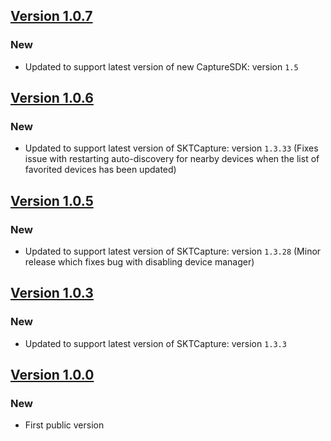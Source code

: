 ## [Version 1.0.7](https://github.com/SocketMobile/Maraca/releases/tag/1.0.7)
### New
* Updated to support latest version of new CaptureSDK: version `1.5`

## [Version 1.0.6](https://github.com/SocketMobile/Maraca/releases/tag/1.0.6)
### New
* Updated to support latest version of SKTCapture: version `1.3.33` (Fixes issue with restarting auto-discovery for nearby devices when the list of favorited devices has been updated)

## [Version 1.0.5](https://github.com/SocketMobile/Maraca/releases/tag/1.0.5)
### New
* Updated to support latest version of SKTCapture: version `1.3.28` (Minor release which fixes bug with disabling device manager)

## [Version 1.0.3](https://github.com/SocketMobile/Maraca/releases/tag/1.0.3)
### New
* Updated to support latest version of SKTCapture: version `1.3.3`

## [Version 1.0.0](https://github.com/SocketMobile/Maraca/releases/tag/1.0.0)
### New
* First public version

